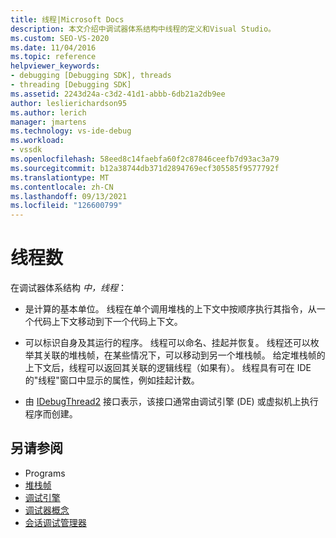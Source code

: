 ```yaml
---
title: 线程|Microsoft Docs
description: 本文介绍中调试器体系结构中线程的定义和Visual Studio。
ms.custom: SEO-VS-2020
ms.date: 11/04/2016
ms.topic: reference
helpviewer_keywords:
- debugging [Debugging SDK], threads
- threading [Debugging SDK]
ms.assetid: 2243d24a-c3d2-41d1-abbb-6db21a2db9ee
author: leslierichardson95
ms.author: lerich
manager: jmartens
ms.technology: vs-ide-debug
ms.workload:
- vssdk
ms.openlocfilehash: 58eed8c14faebfa60f2c87846ceefb7d93ac3a79
ms.sourcegitcommit: b12a38744db371d2894769ecf305585f9577792f
ms.translationtype: MT
ms.contentlocale: zh-CN
ms.lasthandoff: 09/13/2021
ms.locfileid: "126600799"
---
```

# <a name="threads"></a>线程数
在调试器体系结构 *中，线程*：

- 是计算的基本单位。 线程在单个调用堆栈的上下文中按顺序执行其指令，从一个代码上下文移动到下一个代码上下文。

- 可以标识自身及其运行的程序。 线程可以命名、挂起并恢复。 线程还可以枚举其关联的堆栈帧，在某些情况下，可以移动到另一个堆栈帧。 给定堆栈帧的上下文后，线程可以返回其关联的逻辑线程（如果有）。 线程具有可在 IDE 的"线程"窗口中显示的属性，例如挂起计数。

- 由 [IDebugThread2](../../extensibility/debugger/reference/idebugthread2.md) 接口表示，该接口通常由调试引擎 (DE) 或虚拟机上执行程序而创建。

## <a name="see-also"></a>另请参阅
- Programs 
- [堆栈帧](../../extensibility/debugger/stack-frames.md)
- [调试引擎](../../extensibility/debugger/debug-engine.md)
- [调试器概念](../../extensibility/debugger/debugger-concepts.md)
- [会话调试管理器](../../extensibility/debugger/session-debug-manager.md)

